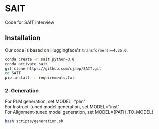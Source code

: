 # SAIT
Code for SAIT interview

## Installation 
Our code is based on Huggingface's `transformers>=4.35.0`.

```bash
conda create -n sait python=3.8
conda activate sait
git clone https://github.com/cjaep/SAIT.git
cd SAIT
pip install -r requirements.txt
```

### 2. Generation
For PLM generation, set MODEL="plm"<br/>
For Instruct-tuned model generation, set MODEL="inst"<br/>
For Alignment-tuned model generation, set MODEL={PATH_TO_MODEL}
```sh
bash scripts/generation.sh
```
